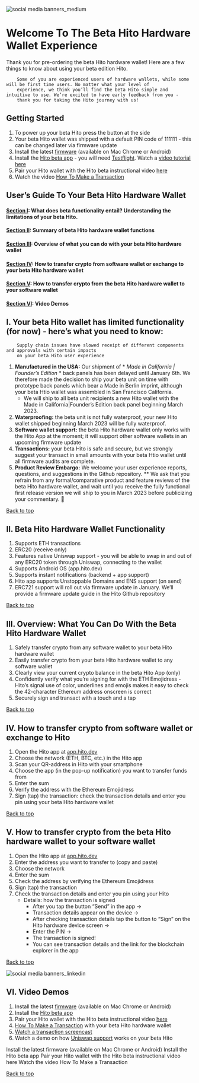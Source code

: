 ![social media banners_medium](https://user-images.githubusercontent.com/41199341/210452310-6285d50b-922f-4ee3-83cb-2918e2681533.png)


# Welcome To The Beta Hito Hardware Wallet Experience #
Thank you for pre-ordering the beta Hito hardware wallet! Here are a few things to know about using your beta edition Hito.

        Some of you are experienced users of hardware wallets, while some will be first time users. No matter what your level of 
        experience, we think you’ll find the beta Hito simple and intuitive to use. We’re excited to have early feedback from you - 
        thank you for taking the Hito journey with us!

## Getting Started ##
1. To power up your beta Hito press the button at the side
2. Your beta Hito wallet was shipped with a default PIN code of 111111 - this can be changed later via firmware update
3. Install the latest [firmware](https://fota.hito.dev) (available on Mac Chrome or Android)
4. Install the [Hito beta app](https://app.hito.dev/) - you will need [Testflight](https://testflight.apple.com/join/0fOZD2hD). Watch a [video tutorial here](https://youtube.com/shorts/LYANqj3g4SY) 
5. Pair your Hito wallet with the Hito beta instructional video [here](https://youtube.com/shorts/pHPlrf77LZs)
6. Watch the video [How To Make a Transaction](https://youtube.com/shorts/eQMrfLVqmuE)


## User’s Guide To Your Beta Hito Hardware Wallet ##

#### [Section I](https://github.com/hito-xyz/docs/edit/main/Hito%20User's%20Guide/README.md#i--your-beta-hito-wallet-has-limited-functionality---heres-what-you-need-to-know): What does beta functionality entail? Understanding the limitations of your beta Hito. ####
#### [Section II](https://github.com/hito-xyz/docs/edit/main/Hito%20User's%20Guide/README.md#ii-beta-hito-hardware-wallet-functionality): Summary of beta Hito hardware wallet functions ####
#### [Section III](https://github.com/hito-xyz/docs/edit/main/Hito%20User's%20Guide/README.md#iii-overview-what-you-can-do-with-the-beta-hito-hardware-wallet): Overview of what you can do with your beta Hito hardware wallet ####
#### [Section IV](https://github.com/hito-xyz/docs/edit/main/Hito%20User's%20Guide/README.md#v-how-to-transfer-crypto-from-the-beta-hito-hardware-wallet-to-your-software-wallet): How to transfer crypto from software wallet or exchange to your beta Hito hardware wallet ####
#### [Section V](https://github.com/hito-xyz/docs/edit/main/Hito%20User's%20Guide/README.md#v-how-to-transfer-crypto-from-the-beta-hito-hardware-wallet-to-your-software-wallet): How to  transfer crypto from the beta Hito hardware wallet to your software wallet ####
#### [Section VI](https://github.com/hito-xyz/docs/edit/main/Hito%20User's%20Guide/README.md#vi--video-demos): Video Demos


## I.  Your beta Hito wallet has limited functionality (for now) - here’s what you need to know: ##
        Supply chain issues have slowed receipt of different components and approvals with certain impacts 
        on your beta Hito user experience 

1.  **Manufactured in the USA:** Our shipment of * *Made in California | Founder’s Edition* * back panels has been delayed until January 6th. We therefore made the decision to ship your beta unit on time with prototype back panels which bear a Made in Berlin imprint, although your beta Htio wallet was assembled in San Francisco California.     
    - We will ship to all beta unit recipients a new Hito wallet with the Made in California|Founder’s Edition back panel beginning March 2023. 
2.  **Waterproofing:** the beta unit is not fully waterproof, your new Hito wallet shipped beginning March 2023 will be fully waterproof.
3.  **Software wallet support:** the beta Hito hardware wallet only works with the Hito App at the moment; it will support other software wallets in an upcoming firmware update
4.  **Transactions:** your beta Hito is safe and secure, but we strongly suggest your transact in small amounts with your beta Htio wallet until all firmware audits are complete. 
5.  **Product Review Embargo:** We welcome your user experience reports, questions, and suggestions in the Github repository. ** We ask that you refrain from any formal/comparative product and feature reviews of the beta Hito hardware wallet, and wait until you receive the fully functional first release version we will ship to you in March 2023 before publicizing your commentary. 🙏


[Back to top](https://github.com/hito-xyz/docs/edit/main/Hito%20User's%20Guide/README.md#users-guide-to-your-beta-hito-hardware-wallet)


## II.	 Beta Hito Hardware Wallet Functionality ##

1. Supports ETH transactions
2. ERC20 (receive only)
3. Features native Uniswap support - you will be able to swap in and out of any ERC20 token through Uniswap, connecting to the wallet
4. Supports Android OS (app.hito.dev)
5. Supports instant notifications (backend + app support)
6. Hito app supports Unstoppable Domains and ENS support (on send) 
7. ERC721 support  will roll out via firmware update in January. We’ll provide a firmware update guide in the Hito Github repository

[Back to top](https://github.com/hito-xyz/docs/edit/main/Hito%20User's%20Guide/README.md#users-guide-to-your-beta-hito-hardware-wallet)


## III. 	Overview: What You Can Do With the Beta Hito Hardware Wallet ##

1. Safely transfer  crypto from any software wallet to your beta Hito hardware wallet
2. Easily transfer crypto from your beta Hito hardware wallet to any software wallet
3. Clearly view your current crypto balance in the beta Hito App (only)
4. Confidently verify what you’re signing for with the ETH Emojidress -  Hito’s signal use of color, underlines and emojis makes it easy to check the 42-character Ethereum address onscreen is correct 
5. Securely  sign and transact with a touch and a tap

[Back to top](https://github.com/hito-xyz/docs/edit/main/Hito%20User's%20Guide/README.md#users-guide-to-your-beta-hito-hardware-wallet)


## IV. 	How to transfer crypto from software wallet or exchange to Hito ##

1. Open the Hito app at [app.hito.dev](https://app.hito.dev/)
2. Choose the network (ETH, BTC, etc.) in the Hito app
3. Scan your QR-address in Hito with your smartphone
4. Choose the app (in the pop-up notification) you want to transfer funds from
5. Enter the sum 
6. Verify the address with the Ethereum Emojidress
7. Sign (tap) the transaction: check the transaction details and enter you pin using your beta Hito hardware wallet

[Back to top](https://github.com/hito-xyz/docs/edit/main/Hito%20User's%20Guide/README.md#users-guide-to-your-beta-hito-hardware-wallet)


## V. 	How to transfer crypto from the beta Hito hardware wallet to your software wallet ## 

1. Open the Hito app at [app.hito.dev](https://app.hito.dev/)
2. Enter the address you want to transfer to (copy and paste)
3. Choose the network
4. Enter the sum
5. Check the address by verifying the Ethereum Emojidress
6. Sign (tap) the transaction
7. Check the transaction details and enter you pin using your Hito
   - Details: how the transaction is signed
     - After you tap the button “Send” in the app →
     - Transaction details appear on the device →
     - After checking transaction details tap the button to “Sign” on the Hito hardware device screen → 
     - Enter the PIN → 
     - The transaction is signed!
     - You can see transaction details and the link for the blockchain explorer in the app

[Back to top](https://github.com/hito-xyz/docs/edit/main/Hito%20User's%20Guide/README.md#users-guide-to-your-beta-hito-hardware-wallet)

![social media banners_linkedin](https://user-images.githubusercontent.com/41199341/210452599-a365bd03-ecae-4654-b479-7543dea251cd.png)

## VI.  Video Demos ##

1.  Install the latest [firmware](https://fota.hito.dev) (available on Mac Chrome or Android)
2. Install the [Hito beta app](https://youtube.com/shorts/LYANqj3g4SY)
3. Pair your Hito wallet with the Hito beta instructional video [here](https://youtube.com/shorts/pHPlrf77LZs)
4. [How To Make a Transaction](https://youtube.com/shorts/eQMrfLVqmuE) with your beta Hito hardware wallet
5. [Watch a transaction screencast](https://youtu.be/oA9JYdlF1rY) 
2. Watch a demo on how [Uniswap support](https://youtu.be/E--A4ZzqO3ohttps://youtu.be/E--A4ZzqO3o) works on your beta Hito 


Install the latest firmware (available on Mac Chrome or Android)
Install the Hito beta app
Pair your Hito wallet with the Hito beta instructional video here
Watch the video How To Make a Transaction

[Back to top](https://github.com/hito-xyz/docs/edit/main/Hito%20User's%20Guide/README.md#users-guide-to-your-beta-hito-hardware-wallet)


